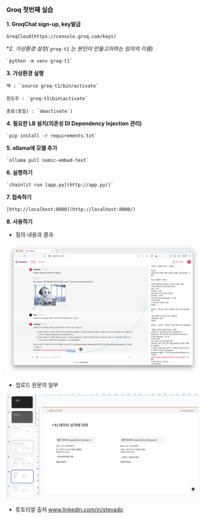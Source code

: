 ### Groq 첫번째 실습 ###

**1. GroqChat sign-up, key발급** 
    
    GroqCloud(https://console.groq.com/keys)


**2. 가상환경 설정( *`groq-t1` 는 본인이 만들고자하는 임의의 이름)**

    `python -m venv groq-t1`


**3. 가상환경 실행** 

    맥 : `source groq-t1/bin/activate`   

    윈도우 : `groq-t1\bin\activate`

    종료(동일) : `deactivate`)


**4. 필요한 LB 설치(의존성 DI Dependency Injection 관리)**

    `pip install -r requirements.txt`


**5. ollama에 모델 추가** 

    `ollama pull nomic-embed-text`


**6. 실행하기** 

    `chainlit run [app.py](http://app.py/)`
    

**7. 접속하기**

    [http://localhost:8000](http://localhost:8000/)


**8. 사용하기**

    
* 질의 내용과 결과

<img width="938" alt="image" src="https://github.com/normalstory/GroqPDFFastChatbot-t1/blob/main/result/r2.png/">
    
    
* 업로드 원문의 일부

<img width="938" alt="image" src="https://github.com/normalstory/GroqPDFFastChatbot-t1/blob/main/result/r1.png">


* 튜토리얼 출처
    www.linkedin.com/in/stevado 
